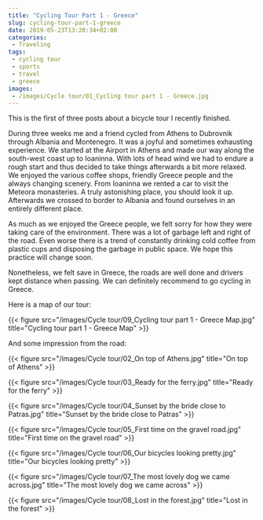 ```yaml
---
title: "Cycling Tour Part 1 - Greece"
slug: cycling-tour-part-1-greece
date: 2019-05-23T13:20:34+02:00
categories:
 - Traveling
tags:
 - cycling tour
 - sports
 - travel
 - greece
images:
 - /images/Cycle tour/01_Cycling tour part 1 - Greece.jpg
---
```


This is the first of three posts about a bicycle tour I recently finished.

During three weeks me and a friend cycled from Athens to Dubrovnik through Albania and Montenegro. It was a joyful and sometimes exhausting experience. We started at the Airport in Athens and made our way along the south-west coast up to Ioaninna. With lots of head wind we had to endure a rough start and thus decided to take things afterwards a bit more relaxed. We enjoyed the various coffee shops, friendly Greece people and the always changing scenery. From Ioaninna we rented a car to visit the Meteora monasteries. A truly astonishing place, you should look it up. Afterwards we crossed to border to Albania and found ourselves in an entirely different place.

As much as we enjoyed the Greece people, we felt sorry for how they were taking care of the environment. There was a lot of garbage left and right of the road. Even worse there is a trend of constantly drinking cold coffee from plastic cups and disposing the garbage in public space. We hope this practice will change soon.

Nonetheless, we felt save in Greece, the roads are well done and drivers kept distance when passing. We can definitely recommend to go cycling in Greece.

Here is a map of our tour:

{{< figure src="/images/Cycle tour/09_Cycling tour part 1 - Greece Map.jpg" title="Cycling tour part 1 - Greece Map" >}}

And some impression from the road:

{{< figure src="/images/Cycle tour/02_On top of Athens.jpg" title="On top of Athens" >}}

{{< figure src="/images/Cycle tour/03_Ready for the ferry.jpg" title="Ready for the ferry" >}}

{{< figure src="/images/Cycle tour/04_Sunset by the bride close to Patras.jpg" title="Sunset by the bride close to Patras" >}}

{{< figure src="/images/Cycle tour/05_First time on the gravel road.jpg" title="First time on the gravel road" >}}

{{< figure src="/images/Cycle tour/06_Our bicycles looking pretty.jpg" title="Our bicycles looking pretty" >}}

{{< figure src="/images/Cycle tour/07_The most lovely dog we came across.jpg" title="The most lovely dog we came across" >}}

{{< figure src="/images/Cycle tour/08_Lost in the forest.jpg" title="Lost in the forest" >}}